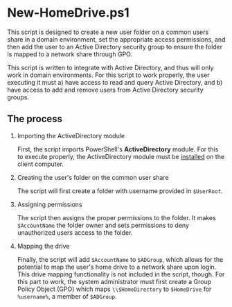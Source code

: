 # New-HomeDrive.ps1

This script is designed to create a new user folder on a common users share in a domain environment, set the appropriate access permissions, and then add the user to an Active Directory security group to ensure the folder is mapped to a network share through GPO.

This script is written to integrate with Active Directory, and thus will only work in domain environments. For this script to work properly, the user executing it must a) have access to read and query Active Directory, and b) have access to add and remove users from Active Directory security groups.

## The process

1. Importing the ActiveDirectory module

   First, the script imports PowerShell's **ActiveDirectory** module. For this to execute properly, the ActiveDirectory module must be [installed](https://technet.microsoft.com/en-us/magazine/gg413289.aspx) on the client computer.

2. Creating the user's folder on the common user share

   The script will first create a folder with username provided in `$UserRoot`.

3. Assigning permissions

   The script then assigns the proper permissions to the folder. It makes `$AccountName` the folder owner and sets permissions to deny unauthorized users access to the folder.

4. Mapping the drive

   Finally, the script will add `$AccountName` to `$ADGroup`, which allows for the potential to map the user's home drive to a network share upon login. This drive mapping functionality is not included in the script, though. For this part to work, the system administrator must first create a Group Policy Object (GPO) which maps `\\$HomeDirectory` to `$HomeDrive` for `%username%`, a member of `$ADGroup`.

